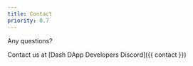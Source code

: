 ```yaml
---
title: Contact
priority: 0.7
---
```


Any questions?

Contact us at [Dash DApp Developers Discord]({{ contact }})